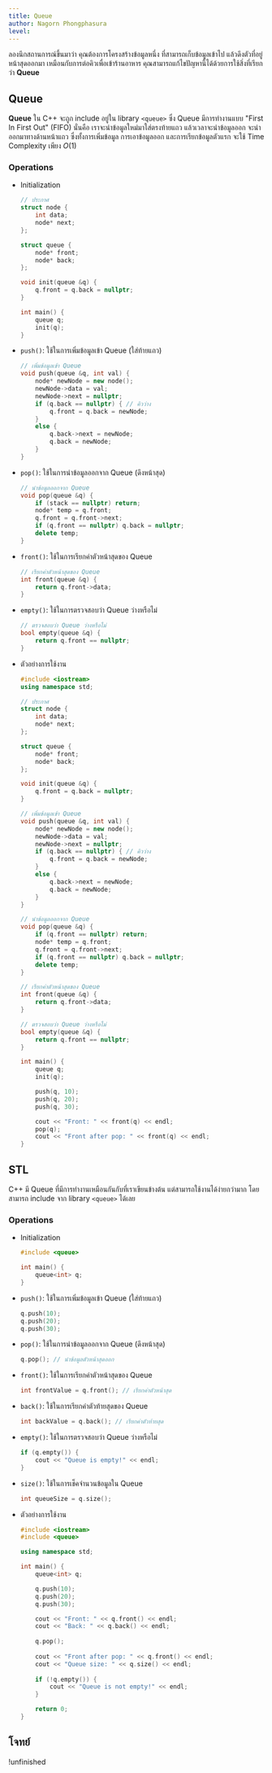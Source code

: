 ```yaml
---
title: Queue
author: Nagorn Phongphasura
level:
---
```


ลองนึกสถานการณ์ขึ้นมาว่า คุณต้องการโครงสร้างข้อมูลหนึ่ง ที่สามารถเก็บข้อมูลเข้าไป แล้วดึงตัวที่อยู่หน้าสุดออกมา เหมือนกับการต่อคิวเพื่อเข้าร้านอาหาร คุณสามารถแก้ไขปัญหานี้ได้ด้วยการใช้สิ่งที่เรียกว่า **Queue**

## Queue

**Queue** ใน C++ จะถูก include อยู่ใน library `<queue>` ซึ่ง Queue มีการทำงานแบบ "First In First Out" (FIFO) นั่นคือ เราจะนำข้อมูลใหม่มาใส่ตรงท้ายแถว แล้วเวลาจะนำข้อมูลออก จะนำออกมาทางด้านหน้าแถว ซึ่งทั้งการเพิ่มข้อมูล การเอาข้อมูลออก และการเรียกข้อมูลตัวแรก จะใช้ Time Complexity เพียง $O(1)$

### Operations

- Initialization

    ```cpp
    // ประกาศ
    struct node {
        int data;
        node* next;
    };
    
    struct queue {
        node* front;
        node* back;
    };

    void init(queue &q) {
        q.front = q.back = nullptr;
    }

    int main() {
        queue q;
        init(q);
    }
    ```

- `push()`: ใช้ในการเพิ่มข้อมูลเข้า Queue (ใส่ท้ายแถว)

    ```cpp
    // เพิ่มข้อมูลเข้า Queue
    void push(queue &q, int val) {
        node* newNode = new node();
        newNode->data = val;
        newNode->next = nullptr;
        if (q.back == nullptr) { // คิวว่าง
            q.front = q.back = newNode;
        } 
        else {
            q.back->next = newNode;
            q.back = newNode;
        }
    }
    ```

- `pop()`: ใช้ในการนำข้อมูลออกจาก Queue (ดึงหน้าสุด)

    ```cpp
    // นำข้อมูลออกจาก Queue
    void pop(queue &q) {
        if (stack == nullptr) return;
        node* temp = q.front;
        q.front = q.front->next;
        if (q.front == nullptr) q.back = nullptr;
        delete temp;
    }
    ```

- `front()`: ใช้ในการเรียกค่าตัวหน้าสุดของ Queue

    ```cpp
    // เรียกค่าตัวหน้าสุดของ Queue
    int front(queue &q) {
        return q.front->data;
    }
    ```

- `empty()`: ใช้ในการตรวจสอบว่า Queue ว่างหรือไม่

    ```cpp
    // ตรวจสอบว่า Queue ว่างหรือไม่
    bool empty(queue &q) {
        return q.front == nullptr;
    }
    ```

- ตัวอย่างการใช้งาน

    ```cpp
    #include <iostream>
    using namespace std;

    // ประกาศ
    struct node {
        int data;
        node* next;
    };
    
    struct queue {
        node* front;
        node* back;
    };

    void init(queue &q) {
        q.front = q.back = nullptr;
    }

    // เพิ่มข้อมูลเข้า Queue
    void push(queue &q, int val) {
        node* newNode = new node();
        newNode->data = val;
        newNode->next = nullptr;
        if (q.back == nullptr) { // คิวว่าง
            q.front = q.back = newNode;
        } 
        else {
            q.back->next = newNode;
            q.back = newNode;
        }
    }

    // นำข้อมูลออกจาก Queue
    void pop(queue &q) {
        if (q.front == nullptr) return;
        node* temp = q.front;
        q.front = q.front->next;
        if (q.front == nullptr) q.back = nullptr;
        delete temp;
    }

    // เรียกค่าตัวหน้าสุดของ Queue
    int front(queue &q) {
        return q.front->data;
    }

    // ตรวจสอบว่า Queue ว่างหรือไม่
    bool empty(queue &q) {
        return q.front == nullptr;
    }

    int main() {
        queue q;
        init(q);

        push(q, 10);
        push(q, 20);
        push(q, 30);

        cout << "Front: " << front(q) << endl;
        pop(q);
        cout << "Front after pop: " << front(q) << endl;
    }
    ```

## STL

C++ มี Queue ที่มีการทำงานเหมือนกันกับที่เราเขียนข้างต้น แต่สามารถใช้งานได้ง่ายกว่ามาก โดยสามารถ include จาก library `<queue>` ได้เลย

### Operations

- Initialization

    ```cpp
    #include <queue>
    
    int main() {
        queue<int> q;
    }
    ```

- `push()`: ใช้ในการเพิ่มข้อมูลเข้า Queue (ใส่ท้ายแถว)

    ```cpp
    q.push(10);
    q.push(20);
    q.push(30);
    ```

- `pop()`: ใช้ในการนำข้อมูลออกจาก Queue (ดึงหน้าสุด)

    ```cpp
    q.pop(); // นำข้อมูลตัวหน้าสุดออก
    ```

- `front()`: ใช้ในการเรียกค่าตัวหน้าสุดของ Queue

    ```cpp
    int frontValue = q.front(); // เรียกค่าตัวหน้าสุด
    ```

- `back()`: ใช้ในการเรียกค่าตัวท้ายสุดของ Queue

    ```cpp
    int backValue = q.back(); // เรียกค่าตัวท้ายสุด
    ```

- `empty()`: ใช้ในการตรวจสอบว่า Queue ว่างหรือไม่

    ```cpp
    if (q.empty()) {
        cout << "Queue is empty!" << endl;
    }
    ```

- `size()`: ใช้ในการเช็คจำนวนข้อมูลใน Queue

    ```cpp
    int queueSize = q.size();
    ```

- ตัวอย่างการใช้งาน

    ```cpp
    #include <iostream>
    #include <queue>

    using namespace std;

    int main() {
        queue<int> q;

        q.push(10);
        q.push(20);
        q.push(30);

        cout << "Front: " << q.front() << endl;
        cout << "Back: " << q.back() << endl;
        
        q.pop();
        
        cout << "Front after pop: " << q.front() << endl;
        cout << "Queue size: " << q.size() << endl;
        
        if (!q.empty()) {
            cout << "Queue is not empty!" << endl;
        }

        return 0;
    }
    ```

## โจทย์

!unfinished

